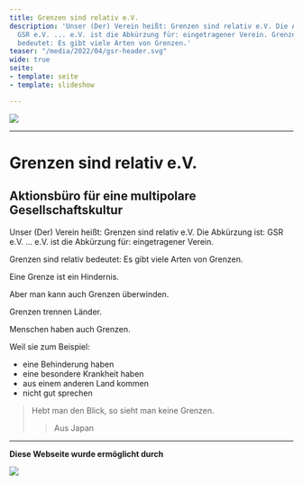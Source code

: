 ```yaml
---
title: Grenzen sind relativ e.V.
description: 'Unser (Der) Verein heißt: Grenzen sind relativ e.V. Die Abkürzung ist:
  GSR e.V. ... e.V. ist die Abkürzung für: eingetragener Verein. Grenzen sind relativ
  bedeutet: Es gibt viele Arten von Grenzen.'
teaser: "/media/2022/04/gsr-header.svg"
wide: true
seite:
- template: seite
- template: slideshow

---
```

![](/media/2022/04/gsr-header.svg)

***

<div class="md:text-center">

# Grenzen sind relativ e.V.

## Aktionsbüro für eine multipolare Gesellschaftskultur

Unser (Der) Verein heißt: Grenzen sind relativ e.V. Die Abkürzung ist: GSR e.V. ... e.V. ist die Abkürzung für: eingetragener Verein.

Grenzen sind relativ bedeutet: Es gibt viele Arten von Grenzen.

Eine Grenze ist ein Hindernis.

Aber man kann auch Grenzen überwinden.

Grenzen trennen Länder.

Menschen haben auch Grenzen.

Weil sie zum Beispiel:

* eine Behinderung haben
* eine besondere Krankheit haben
* aus einem anderen Land kommen
* nicht gut sprechen

> Hebt man den Blick, so sieht man keine Grenzen.
>
> > Aus Japan
> > </div>

***

<slideshow class="wide" name="startseite-ueberuns"></slideshow>

<slideshow class="wide" name="startseite-aktivitaeten"></slideshow>

<video-gallery name="startseite-video-galerie"></video-galerie>

**Diese Webseite wurde ermöglicht durch** 

![](/media/2021/07/20170919100223-aktion_mensch_logo.svg)